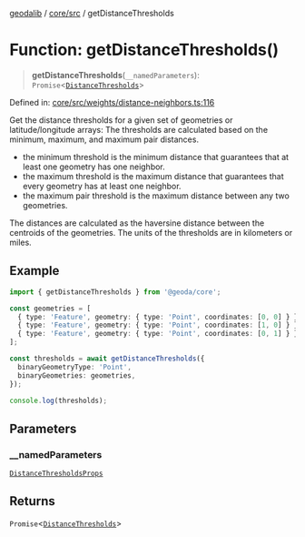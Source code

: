 [geodalib](../../../modules.md) / [core/src](../index.md) / getDistanceThresholds

# Function: getDistanceThresholds()

> **getDistanceThresholds**(`__namedParameters`): `Promise`\<[`DistanceThresholds`](../type-aliases/DistanceThresholds.md)\>

Defined in: [core/src/weights/distance-neighbors.ts:116](https://github.com/GeoDaCenter/geoda-lib/blob/04471ecd75dbfe13a0a0fbff4b6e7d785ad0f8e7/js/packages/core/src/weights/distance-neighbors.ts#L116)

Get the distance thresholds for a given set of geometries or latitude/longitude arrays:
The thresholds are calculated based on the minimum, maximum, and maximum pair distances.
- the minimum threshold is the minimum distance that guarantees that at least one geometry has one neighbor.
- the maximum threshold is the maximum distance that guarantees that every geometry has at least one neighbor.
- the maximum pair threshold is the maximum distance between any two geometries.

The distances are calculated as the haversine distance between the centroids of the geometries.
The units of the thresholds are in kilometers or miles.

## Example
```ts
import { getDistanceThresholds } from '@geoda/core';

const geometries = [
  { type: 'Feature', geometry: { type: 'Point', coordinates: [0, 0] } },
  { type: 'Feature', geometry: { type: 'Point', coordinates: [1, 0] } },
  { type: 'Feature', geometry: { type: 'Point', coordinates: [0, 1] } },
];

const thresholds = await getDistanceThresholds({
  binaryGeometryType: 'Point',
  binaryGeometries: geometries,
});

console.log(thresholds);
```

## Parameters

### \_\_namedParameters

[`DistanceThresholdsProps`](../type-aliases/DistanceThresholdsProps.md)

## Returns

`Promise`\<[`DistanceThresholds`](../type-aliases/DistanceThresholds.md)\>
